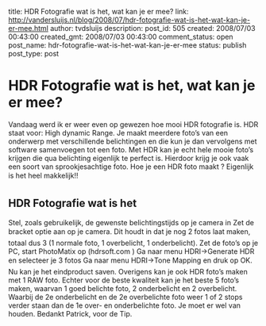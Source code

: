 title: HDR Fotografie wat is het, wat kan je er mee?
link: http://vandersluijs.nl/blog/2008/07/hdr-fotografie-wat-is-het-wat-kan-je-er-mee.html
author: tvdsluijs
description: 
post_id: 505
created: 2008/07/03 00:43:00
created_gmt: 2008/07/03 00:43:00
comment_status: open
post_name: hdr-fotografie-wat-is-het-wat-kan-je-er-mee
status: publish
post_type: post

# HDR Fotografie wat is het, wat kan je er mee?

Vandaag werd ik er weer even op gewezen hoe mooi HDR fotografie is. HDR staat voor: High dynamic Range. Je maakt meerdere foto’s van een onderwerp met verschillende belichtingen en die kun je dan vervolgens met software samenvoegen tot een foto. Met HDR kan je echt hele mooie foto’s krijgen die qua belichting eigenlijk te perfect is. Hierdoor krijg je ook vaak een soort van sprookjesachtige foto. Hoe je een HDR foto maakt ? Eigenlijk is het heel makkelijk!! 

## HDR Fotografie wat is het

Stel, zoals gebruikelijk, de gewenste belichtingstijds op je camera in Zet de bracket optie aan op je camera. Dit houdt in dat je nog 2 fotos laat maken, totaal dus 3 (1 normale foto, 1 overbelicht, 1 onderbelicht). Zet de foto’s op je PC, start PhotoMatix op (hdrsoft.com ) Ga naar menu HDRI->Generate HDR en selecteer je 3 fotos Ga naar menu HDRI->Tone Mapping en druk op OK. Nu kan je het eindproduct saven. Overigens kan je ook HDR foto’s maken met 1 RAW foto. Echter voor de beste kwaliteit kan je het beste 5 foto’s maken, waarvan 1 goed belichte foto, 2 onderbelicht en 2 overbelicht. Waarbij de 2e onderbelicht en de 2e overbelichte foto weer 1 of 2 stops verder staan dan de 1e over- en onderbelichte foto. Je moet er wel van houden. Bedankt Patrick, voor de Tip.